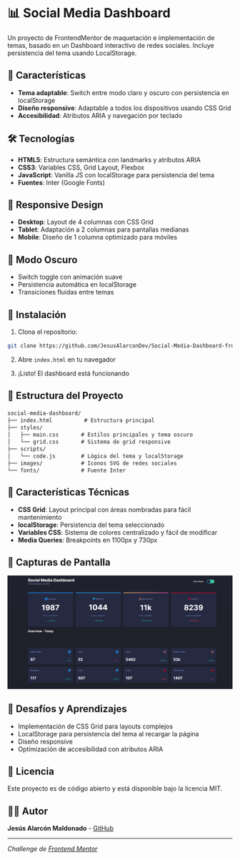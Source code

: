 # 📊 Social Media Dashboard

Un proyecto de FrontendMentor de maquetación e implementación de temas, basado en un Dashboard interactivo de redes sociales. Incluye persistencia del tema usando LocalStorage. 

## 🚀 Características

- **Tema adaptable**: Switch entre modo claro y oscuro con persistencia en localStorage
- **Diseño responsive**: Adaptable a todos los dispositivos usando CSS Grid
- **Accesibilidad**: Atributos ARIA y navegación por teclado

## 🛠️ Tecnologías

- **HTML5**: Estructura semántica con landmarks y atributos ARIA
- **CSS3**: Variables CSS, Grid Layout, Flexbox
- **JavaScript**: Vanilla JS con localStorage para persistencia del tema
- **Fuentes**: Inter (Google Fonts) 

## 📱 Responsive Design

- **Desktop**: Layout de 4 columnas con CSS Grid
- **Tablet**: Adaptación a 2 columnas para pantallas medianas
- **Mobile**: Diseño de 1 columna optimizado para móviles

## 🎨 Modo Oscuro

- Switch toggle con animación suave
- Persistencia automática en localStorage
- Transiciones fluidas entre temas

## 🚀 Instalación

1. Clona el repositorio:
```bash
git clone https://github.com/JesusAlarconDev/Social-Media-Dashboard-frontendmentor.git
```

2. Abre `index.html` en tu navegador

3. ¡Listo! El dashboard está funcionando

## 📁 Estructura del Proyecto

```
social-media-dashboard/
├── index.html          # Estructura principal
├── styles/
│   ├── main.css       # Estilos principales y tema oscuro
│   └── grid.css       # Sistema de grid responsive
├── scripts/
│   └── code.js        # Lógica del tema y localStorage
├── images/            # Iconos SVG de redes sociales
└── fonts/             # Fuente Inter
```

## 🔧 Características Técnicas

- **CSS Grid**: Layout principal con áreas nombradas para fácil mantenimiento
- **localStorage**: Persistencia del tema seleccionado
- **Variables CSS**: Sistema de colores centralizado y fácil de modificar
- **Media Queries**: Breakpoints en 1100px y 730px

## 📸 Capturas de Pantalla

![Vista Desktop](images/app-screenshot.png)

## 🌟 Desafíos y Aprendizajes

- Implementación de CSS Grid para layouts complejos
- LocalStorage para persistencia del tema al recargar la página
- Diseño responsive 
- Optimización de accesibilidad con atributos ARIA

## 📄 Licencia

Este proyecto es de código abierto y está disponible bajo la licencia MIT.

## 👨‍💻 Autor

**Jesús Alarcón Maldonado** - [GitHub](https://github.com/JesusAlarconDev)

---

*Challenge de [Frontend Mentor](https://www.frontendmentor.io)*
